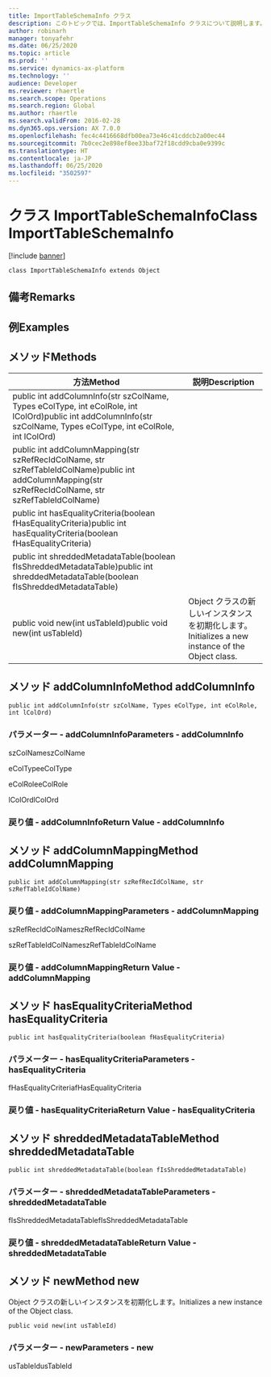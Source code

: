 ```yaml
---
title: ImportTableSchemaInfo クラス
description: このトピックでは、ImportTableSchemaInfo クラスについて説明します。
author: robinarh
manager: tonyafehr
ms.date: 06/25/2020
ms.topic: article
ms.prod: ''
ms.service: dynamics-ax-platform
ms.technology: ''
audience: Developer
ms.reviewer: rhaertle
ms.search.scope: Operations
ms.search.region: Global
ms.author: rhaertle
ms.search.validFrom: 2016-02-28
ms.dyn365.ops.version: AX 7.0.0
ms.openlocfilehash: fec4c4416668dfb00ea73e46c41cddcb2a00ec44
ms.sourcegitcommit: 7b0cec2e898ef8ee33baf72f18cdd9cba0e9399c
ms.translationtype: HT
ms.contentlocale: ja-JP
ms.lasthandoff: 06/25/2020
ms.locfileid: "3502597"
---
```

# <a name="class-importtableschemainfo"></a><span data-ttu-id="b72af-103">クラス ImportTableSchemaInfo</span><span class="sxs-lookup"><span data-stu-id="b72af-103">Class ImportTableSchemaInfo</span></span>

[!include [banner](../../includes/banner.md)]

```xpp
class ImportTableSchemaInfo extends Object
```

## <a name="remarks"></a><span data-ttu-id="b72af-104">備考</span><span class="sxs-lookup"><span data-stu-id="b72af-104">Remarks</span></span>

## <a name="examples"></a><span data-ttu-id="b72af-105">例</span><span class="sxs-lookup"><span data-stu-id="b72af-105">Examples</span></span>

## <a name="methods"></a><span data-ttu-id="b72af-106">メソッド</span><span class="sxs-lookup"><span data-stu-id="b72af-106">Methods</span></span>

| <span data-ttu-id="b72af-107">方法</span><span class="sxs-lookup"><span data-stu-id="b72af-107">Method</span></span>                                                                             | <span data-ttu-id="b72af-108">説明</span><span class="sxs-lookup"><span data-stu-id="b72af-108">Description</span></span>                                     |
|------------------------------------------------------------------------------------|-------------------------------------------------|
| <span data-ttu-id="b72af-109">public int addColumnInfo(str szColName, Types eColType, int eColRole, int lColOrd)</span><span class="sxs-lookup"><span data-stu-id="b72af-109">public int addColumnInfo(str szColName, Types eColType, int eColRole, int lColOrd)</span></span> |                                                 |
| <span data-ttu-id="b72af-110">public int addColumnMapping(str szRefRecIdColName, str szRefTableIdColName)</span><span class="sxs-lookup"><span data-stu-id="b72af-110">public int addColumnMapping(str szRefRecIdColName, str szRefTableIdColName)</span></span>        |                                                 |
| <span data-ttu-id="b72af-111">public int hasEqualityCriteria(boolean fHasEqualityCriteria)</span><span class="sxs-lookup"><span data-stu-id="b72af-111">public int hasEqualityCriteria(boolean fHasEqualityCriteria)</span></span>                       |                                                 |
| <span data-ttu-id="b72af-112">public int shreddedMetadataTable(boolean fIsShreddedMetadataTable)</span><span class="sxs-lookup"><span data-stu-id="b72af-112">public int shreddedMetadataTable(boolean fIsShreddedMetadataTable)</span></span>                 |                                                 |
| <span data-ttu-id="b72af-113">public void new(int usTableId)</span><span class="sxs-lookup"><span data-stu-id="b72af-113">public void new(int usTableId)</span></span>                                                     | <span data-ttu-id="b72af-114">Object クラスの新しいインスタンスを初期化します。</span><span class="sxs-lookup"><span data-stu-id="b72af-114">Initializes a new instance of the Object class.</span></span> |

## <a name="method-addcolumninfo"></a><span data-ttu-id="b72af-115">メソッド addColumnInfo</span><span class="sxs-lookup"><span data-stu-id="b72af-115">Method addColumnInfo</span></span>

```xpp
public int addColumnInfo(str szColName, Types eColType, int eColRole, int lColOrd)
```

### <a name="parameters---addcolumninfo"></a><span data-ttu-id="b72af-116">パラメーター - addColumnInfo</span><span class="sxs-lookup"><span data-stu-id="b72af-116">Parameters - addColumnInfo</span></span>

<span data-ttu-id="b72af-117">szColName</span><span class="sxs-lookup"><span data-stu-id="b72af-117">szColName</span></span>  

<!-- -->

<span data-ttu-id="b72af-118">eColType</span><span class="sxs-lookup"><span data-stu-id="b72af-118">eColType</span></span>  

<!-- -->

<span data-ttu-id="b72af-119">eColRole</span><span class="sxs-lookup"><span data-stu-id="b72af-119">eColRole</span></span>  

<!-- -->

<span data-ttu-id="b72af-120">lColOrd</span><span class="sxs-lookup"><span data-stu-id="b72af-120">lColOrd</span></span>  

### <a name="return-value---addcolumninfo"></a><span data-ttu-id="b72af-121">戻り値 - addColumnInfo</span><span class="sxs-lookup"><span data-stu-id="b72af-121">Return Value - addColumnInfo</span></span>

## <a name="method-addcolumnmapping"></a><span data-ttu-id="b72af-122">メソッド addColumnMapping</span><span class="sxs-lookup"><span data-stu-id="b72af-122">Method addColumnMapping</span></span>

```xpp
public int addColumnMapping(str szRefRecIdColName, str szRefTableIdColName)
```

### <a name="parameters---addcolumnmapping"></a><span data-ttu-id="b72af-123">戻り値 - addColumnMapping</span><span class="sxs-lookup"><span data-stu-id="b72af-123">Parameters - addColumnMapping</span></span>

<span data-ttu-id="b72af-124">szRefRecIdColName</span><span class="sxs-lookup"><span data-stu-id="b72af-124">szRefRecIdColName</span></span>  

<!-- -->

<span data-ttu-id="b72af-125">szRefTableIdColName</span><span class="sxs-lookup"><span data-stu-id="b72af-125">szRefTableIdColName</span></span>  

### <a name="return-value---addcolumnmapping"></a><span data-ttu-id="b72af-126">戻り値 - addColumnMapping</span><span class="sxs-lookup"><span data-stu-id="b72af-126">Return Value - addColumnMapping</span></span>

## <a name="method-hasequalitycriteria"></a><span data-ttu-id="b72af-127">メソッド hasEqualityCriteria</span><span class="sxs-lookup"><span data-stu-id="b72af-127">Method hasEqualityCriteria</span></span>

```xpp
public int hasEqualityCriteria(boolean fHasEqualityCriteria)
```

### <a name="parameters---hasequalitycriteria"></a><span data-ttu-id="b72af-128">パラメーター - hasEqualityCriteria</span><span class="sxs-lookup"><span data-stu-id="b72af-128">Parameters - hasEqualityCriteria</span></span>

<span data-ttu-id="b72af-129">fHasEqualityCriteria</span><span class="sxs-lookup"><span data-stu-id="b72af-129">fHasEqualityCriteria</span></span>  

### <a name="return-value---hasequalitycriteria"></a><span data-ttu-id="b72af-130">戻り値 - hasEqualityCriteria</span><span class="sxs-lookup"><span data-stu-id="b72af-130">Return Value - hasEqualityCriteria</span></span>

## <a name="method-shreddedmetadatatable"></a><span data-ttu-id="b72af-131">メソッド shreddedMetadataTable</span><span class="sxs-lookup"><span data-stu-id="b72af-131">Method shreddedMetadataTable</span></span>

```xpp
public int shreddedMetadataTable(boolean fIsShreddedMetadataTable)
```

### <a name="parameters---shreddedmetadatatable"></a><span data-ttu-id="b72af-132">パラメーター - shreddedMetadataTable</span><span class="sxs-lookup"><span data-stu-id="b72af-132">Parameters - shreddedMetadataTable</span></span>

<span data-ttu-id="b72af-133">fIsShreddedMetadataTable</span><span class="sxs-lookup"><span data-stu-id="b72af-133">fIsShreddedMetadataTable</span></span>  

### <a name="return-value---shreddedmetadatatable"></a><span data-ttu-id="b72af-134">戻り値 - shreddedMetadataTable</span><span class="sxs-lookup"><span data-stu-id="b72af-134">Return Value - shreddedMetadataTable</span></span>

## <a name="method-new"></a><span data-ttu-id="b72af-135">メソッド new</span><span class="sxs-lookup"><span data-stu-id="b72af-135">Method new</span></span>

<span data-ttu-id="b72af-136">Object クラスの新しいインスタンスを初期化します。</span><span class="sxs-lookup"><span data-stu-id="b72af-136">Initializes a new instance of the Object class.</span></span>

```xpp
public void new(int usTableId)
```

### <a name="parameters---new"></a><span data-ttu-id="b72af-137">パラメーター - new</span><span class="sxs-lookup"><span data-stu-id="b72af-137">Parameters - new</span></span>

<span data-ttu-id="b72af-138">usTableId</span><span class="sxs-lookup"><span data-stu-id="b72af-138">usTableId</span></span>  

